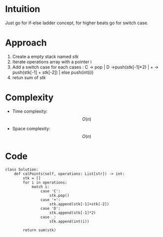 # Intuition
Just go for if-else ladder concept, for higher beats go for switch case.

# Approach
<!-- Describe your approach to solving the problem. -->
1. Create a empty stack named *stk*
2. Iterate operations array with a pointer i
3. Add a switch case for each cases : C -> pop | D ->push(stk[-1]*2) | + -> push(stk[-1] + stk[-2]) | else push(int(i))
4. retun sum of *stk*

# Complexity
- Time complexity:
$$O(n)$$

- Space complexity:
$$O(n)$$

# Code
```python3 []
class Solution:
    def calPoints(self, operations: List[str]) -> int:
        stk = []
        for i in operations:
            match i:
                case 'C':
                    stk.pop()
                case '+':
                    stk.append(stk[-1]+stk[-2])
                case 'D':
                    stk.append(stk[-1]*2)   
                case _:
                    stk.append(int(i))

        return sum(stk)
```
